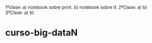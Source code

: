 1ºclase: a) notebook  sobre print.
         b) notebook sobre if.
2ªClase: a)
         b)
3ªClase: a)
         b)
# curso-big-dataN
